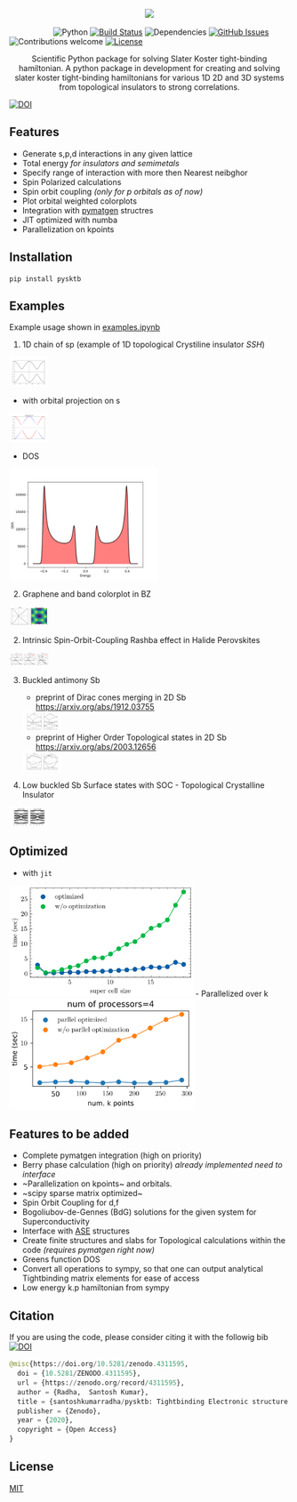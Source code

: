 <p align="center"><img width=30.5% src="./logo.png"></p>


&nbsp;&nbsp;&nbsp;&nbsp;&nbsp;&nbsp;&nbsp;&nbsp;&nbsp;&nbsp;&nbsp;&nbsp;&nbsp;&nbsp;&nbsp;&nbsp;&nbsp;&nbsp;&nbsp;
![Python](https://img.shields.io/badge/python-v3.6+-blue.svg)
[![Build Status](https://travis-ci.org/anfederico/Clairvoyant.svg?branch=master)](https://travis-ci.org/anfederico/Clairvoyant)
![Dependencies](https://img.shields.io/badge/dependencies-up%20to%20date-brightgreen.svg)
[![GitHub Issues](https://img.shields.io/github/issues/anfederico/Clairvoyant.svg)](https://github.com/anfederico/Clairvoyant/issues)
![Contributions welcome](https://img.shields.io/badge/contributions-welcome-orange.svg)
[![License](https://img.shields.io/badge/license-MIT-blue.svg)](https://opensource.org/licenses/MIT)

<p align="center">Scientific Python package for solving Slater Koster tight-binding hamiltonian. A python package in development for creating and solving slater koster tight-binding hamiltonians for various 1D 2D and 3D systems from topological insulators to strong correlations.</p>

                        
[![DOI](https://zenodo.org/badge/255115236.svg)](https://zenodo.org/badge/latestdoi/255115236)


## Features

  - Generate s,p,d interactions in any given lattice
  - Total energy *for insulators and semimetals*
  - Specify range of interaction with more then Nearest neibghor
  - Spin Polarized calculations
  - Spin orbit coupling *(only for p orbitals as of now)*
  - Plot orbital weighted colorplots
  - Integration with [pymatgen](https://pymatgen.org) structres 
  - JIT optimized with numba
  - Parallelization on kpoints

## Installation
```console
pip install pysktb
```

 
## Examples

Example usage shown in 	[examples.ipynb](./examples/data/examples.ipynb)


1. 1D chain of sp (example of 1D topological Crystiline insulator *SSH*)
  
 <img src="./examples/data/sp-chain.png" style="max-height: 70px; max-width: 70px;" >
  
  - with orbital projection on s
  <img src="./examples/data/sp-chain-proj.png" style="max-height: 70px; max-width: 70px;" >
  
  - DOS
  
  <img src="./examples/data/sp-chain-dos.png" height="200" >
  
2. Graphene and band colorplot in BZ

  <img src="./examples/data/graphene.png" style="max-height: 70px; max-width: 70px;" >
  
2. Intrinsic Spin-Orbit-Coupling Rashba effect in Halide Perovskites

  <img src="./examples/data/Perovskite_soc.png" style="max-height: 70px; max-width: 70px;" >
  
3. Buckled antimony Sb 

   - preprint of Dirac cones merging in 2D Sb https://arxiv.org/abs/1912.03755
   
   <img src="./examples/data/Sb-flat.png" style="max-height: 70px; max-width: 70px;" >
   
   - preprint of Higher Order Topological states in 2D Sb https://arxiv.org/abs/2003.12656
   
   <img src="./examples/data/Sb_buckled.png" style="max-height: 70px; max-width: 70px;" >
   
4. Low buckled Sb Surface states with SOC - Topological Crystalline Insulator

 <img src="./examples/data/buckled_sb_SOC.png" style="max-height: 70px; max-width: 70px;" >
 


## Optimized 
  - with `jit`
<img src="./examples/data/pysktb_numba.png" height="200" >
- Parallelized over k
<img src="./examples/data/pysktb_parallel.png" height="200" >

## Features to be added
   - Complete pymatgen integration (high on priority)
   - Berry phase calculation (high on priority) *already implemented need to interface*
   - ~Parallelization on kpoints~ and orbitals.
   - ~scipy sparse matrix optimized~
   - Spin Orbit Coupling for d,f
   - Bogoliubov-de-Gennes (BdG) solutions for the given system for Superconductivity 
   - Interface with [ASE](https://wiki.fysik.dtu.dk/ase/) structures
   - Create finite structures and slabs for Topological calculations within the code *(requires pymatgen right now)*
   - Greens function DOS
   - Convert all operations to sympy, so that one can output analytical Tightbinding matrix elements for ease of access 
   - Low energy k.p hamiltonian from sympy
   
## Citation
If you are using the code, please consider citing it with the followig bib
[![DOI](https://zenodo.org/badge/255115236.svg)](https://zenodo.org/badge/latestdoi/255115236)
```python
@misc{https://doi.org/10.5281/zenodo.4311595,
  doi = {10.5281/ZENODO.4311595},
  url = {https://zenodo.org/record/4311595},
  author = {Radha,  Santosh Kumar},
  title = {santoshkumarradha/pysktb: Tightbinding Electronic structure codes},
  publisher = {Zenodo},
  year = {2020},
  copyright = {Open Access}
}
```
   
## License

[MIT](LICENSE) 
